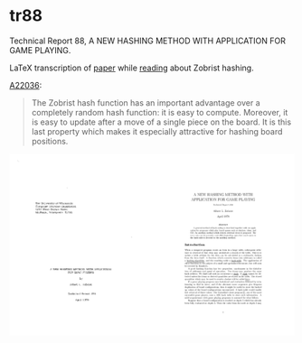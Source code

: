# tr88
Technical Report 88, A NEW HASHING METHOD WITH APPLICATION FOR GAME PLAYING.

LaTeX transcription of [paper](http://research.cs.wisc.edu/techreports/1970/TR88.pdf) while [reading](https://www.manning.com/books/deep-learning-and-the-game-of-go) about Zobrist hashing.

[A22036](https://cs.stackexchange.com/a/22036):

> The Zobrist hash function has an important advantage over a completely random
> hash function: it is easy to compute. Moreover, it is easy to update after a
> move of a single piece on the board. It is this last property which makes it
> especially attractive for hashing board positions.

[![](vs.png)](main.pdf)
